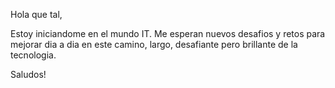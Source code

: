 Hola que tal,

Estoy iniciandome en el mundo IT.
Me esperan nuevos desafios y retos para mejorar dia a dia en este camino, largo, desafiante pero brillante de la tecnologia.

Saludos!
<!---
PabloMelillo/PabloMelillo is a ✨ special ✨ repository because its `README.md` (this file) appears on your GitHub profile.
You can click the Preview link to take a look at your changes.
--->
